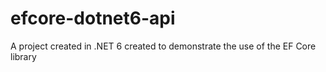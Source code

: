 # efcore-dotnet6-api
A project created in .NET 6 created to demonstrate the use of the EF Core library
